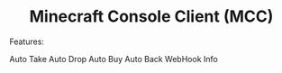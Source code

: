 <div align="center">

# Minecraft Console Client (MCC)

</div>



Features:

Auto Take
Auto Drop
Auto Buy
Auto Back
WebHook Info


